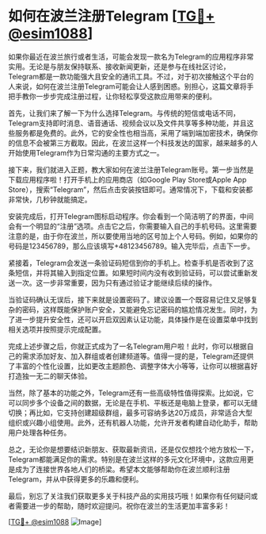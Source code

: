 # 如何在波兰注册Telegram [[TG💪+ @esim1088](https://t.me/s/esim1088)]

如果你最近在波兰旅行或者生活，可能会发现一款名为Telegram的应用程序非常实用。无论是与朋友保持联系、接收新闻更新，还是参与在线社区讨论，Telegram都是一款功能强大且安全的通讯工具。不过，对于初次接触这个平台的人来说，如何在波兰注册Telegram可能会让人感到困惑。别担心，这篇文章将手把手教你一步步完成注册过程，让你轻松享受这款应用带来的便利。

首先，让我们来了解一下为什么选择Telegram。与传统的短信或电话不同，Telegram支持即时消息、语音通话、视频会议以及文件共享等多种功能，并且这些服务都是免费的。此外，它的安全性也相当高，采用了端到端加密技术，确保你的信息不会被第三方截取。因此，在波兰这样一个科技发达的国家，越来越多的人开始使用Telegram作为日常沟通的主要方式之一。

接下来，我们就进入正题，教大家如何在波兰注册Telegram账号。第一步当然是下载应用程序啦！打开手机上的应用商店（如Google Play Store或Apple App Store），搜索“Telegram”，然后点击安装按钮即可。通常情况下，下载和安装都非常快，几秒钟就能搞定。

安装完成后，打开Telegram图标启动程序。你会看到一个简洁明了的界面，中间会有一个明显的“注册”选项。点击它之后，你需要输入自己的手机号码。这里需要注意的是，由于你在波兰，所以要使用当地的区号加上个人号码。例如，如果你的号码是123456789，那么应该填写+48123456789。输入完毕后，点击下一步。

紧接着，Telegram会发送一条验证码短信到你的手机上。检查手机是否收到了这条短信，并将其输入到指定位置。如果短时间内没有收到验证码，可以尝试重新发送一次。这一步非常重要，因为只有通过验证才能继续后续的操作。

当验证码确认无误后，接下来就是设置密码了。建议设置一个既容易记住又足够复杂的密码，这样既能保护账户安全，又能避免忘记密码的尴尬情况发生。同时，为了进一步提升安全性，还可以开启双因素认证功能，具体操作是在设置菜单中找到相关选项并按照提示完成配置。

完成上述步骤之后，你就正式成为了一名Telegram用户啦！此时，你可以根据自己的需求添加好友、加入群组或者创建频道等。值得一提的是，Telegram还提供了丰富的个性化设置，比如更改主题颜色、调整字体大小等等，让你可以根据喜好打造独一无二的聊天体验。

当然，除了基本的功能之外，Telegram还有一些高级特性值得探索。比如说，它可以同步多个设备之间的数据，无论是在手机、平板还是电脑上登录，都可以无缝切换；再比如，它支持创建超级群组，最多可容纳多达20万成员，非常适合大型组织或兴趣小组使用。此外，还有机器人功能，允许开发者构建自动化助手，帮助用户处理各种任务。

总之，无论你是想要结识新朋友、获取最新资讯，还是仅仅想找个地方放松一下，Telegram都能满足你的需求。特别是在波兰这样的多元文化环境中，这款应用更是成为了连接世界各地人们的桥梁。希望本文能够帮助你在波兰顺利注册Telegram，并从中获得更多的乐趣和便利。

最后，别忘了关注我们获取更多关于科技产品的实用技巧哦！如果你有任何疑问或者需要进一步的帮助，随时欢迎提问。祝你在波兰的生活更加丰富多彩！

[[TG💪+ @esim1088](https://t.me/s/esim1088) ![Image](https://i.postimg.cc/4NQfJmqS/Snipaste-2025-05-13-00-14-12.png)]